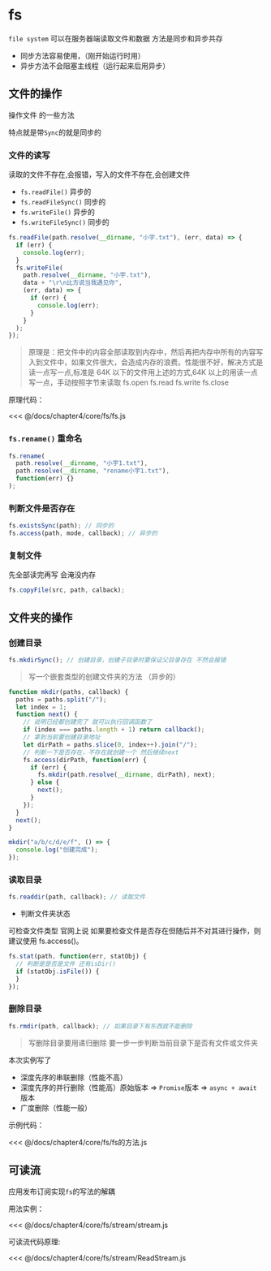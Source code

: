 # fs

`file system` 可以在服务器端读取文件和数据 方法是同步和异步共存

- 同步方法容易使用，（刚开始运行时用）
- 异步方法不会阻塞主线程（运行起来后用异步）

## 文件的操作

操作文件 的一些方法

特点就是带`Sync`的就是同步的

### 文件的读写

读取的文件不存在,会报错，写入的文件不存在,会创建文件

- `fs.readFile()` 异步的
- `fs.readFileSync()` 同步的
- `fs.writeFile()` 异步的
- `fs.writeFileSync()` 同步的

```javascript
fs.readFile(path.resolve(__dirname, "小宇.txt"), (err, data) => {
  if (err) {
    console.log(err);
  }
  fs.writeFile(
    path.resolve(__dirname, "小宇.txt"),
    data + "\r\n比方说当我遇见你",
    (err, data) => {
      if (err) {
        console.log(err);
      }
    }
  );
});
```

> 原理是：把文件中的内容全部读取到内存中，然后再把内存中所有的内容写入到文件中，如果文件很大，会造成内存的浪费。性能很不好，解决方式是读一点写一点,标准是 64K 以下的文件用上述的方式,64K 以上的用读一点写一点，手动按照字节来读取 fs.open fs.read fs.write fs.close

原理代码：

<<< @/docs/chapter4/core/fs/fs.js

### `fs.rename()` 重命名

```javascript
fs.rename(
  path.resolve(__dirname, "小宇1.txt"),
  path.resolve(__dirname, "rename小宇1.txt"),
  function(err) {}
);
```

### 判断文件是否存在

```javascript
fs.existsSync(path); // 同步的
fs.access(path, mode, callback); // 异步的
```

### 复制文件

先全部读完再写 会淹没内存

```javascript
fs.copyFile(src, path, calback);
```

## 文件夹的操作

### 创建目录

```javascript
fs.mkdirSync(); // 创建目录，创建子目录时要保证父目录存在 不然会报错
```

> 写一个嵌套类型的创建文件夹的方法 （异步的）

```javascript
function mkdir(paths, callback) {
  paths = paths.split("/");
  let index = 1;
  function next() {
    // 说明已经都创建完了 就可以执行回调函数了
    if (index === paths.length + 1) return callback();
    // 拿到当前要创建目录地址
    let dirPath = paths.slice(0, index++).join("/");
    // 判断一下是否存在，不存在就创建一个 然后继续next
    fs.access(dirPath, function(err) {
      if (err) {
        fs.mkdir(path.resolve(__dirname, dirPath), next);
      } else {
        next();
      }
    });
  }
  next();
}

mkdir("a/b/c/d/e/f", () => {
  console.log("创建完成");
});
```

### 读取目录

```javascript
fs.readdir(path, callback); // 读取文件
```

- 判断文件夹状态

可检查文件类型 官网上说 如果要检查文件是否存在但随后并不对其进行操作，则建议使用 fs.access()。

```javascript
fs.stat(path, function(err, statObj) {
  // 判断是是否是文件 还有isDir()
  if (statObj.isFile()) {
  }
});
```

### 删除目录

```javascript
fs.rmdir(path, callback); // 如果目录下有东西就不能删除
```

> 写删除目录要用递归删除 要一步一步判断当前目录下是否有文件或文件夹

本次实例写了

- 深度先序的串联删除（性能不高）
- 深度先序的并行删除（性能高）原始版本 => `Promise`版本 => `async + await` 版本
- 广度删除（性能一般）

示例代码：

<<< @/docs/chapter4/core/fs/fs的方法.js

## 可读流

应用发布订阅实现`fs`的写法的解耦

用法实例：

<<< @/docs/chapter4/core/fs/stream/stream.js


可读流代码原理: 

<<< @/docs/chapter4/core/fs/stream/ReadStream.js

